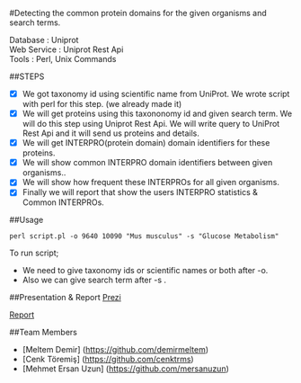#Detecting the common protein domains for the given organisms and search terms.

Database : Uniprot<br>
Web Service : Uniprot Rest Api<br>
Tools : Perl, Unix Commands<br>

##STEPS
- [x] We got taxonomy id using scientific name from UniProt. We wrote script with perl for this step. (we already made it)
- [x] We will get proteins using this taxononomy id and given search term. We will do this step using Uniprot Rest Api. We will write query to UniProt Rest Api and it will send us proteins and details.
- [x] We will get INTERPRO(protein domain) domain identifiers for these proteins.
- [x] We will show common INTERPRO domain identifiers between given organisms..
- [x] We will show how frequent these INTERPROs for all given organisms.
- [x] Finally we will report that  show the users INTERPRO statistics  & Common INTERPROs.

##Usage
```
perl script.pl -o 9640 10090 "Mus musculus" -s "Glucose Metabolism"
```
To run script;

 - We need to give taxonomy ids or scientific names or both after -o.
 - Also we can give search term after -s .


##Presentation & Report
[Prezi](http://prezi.com/2g3yosohp-_1/?utm_campaign=share&utm_medium=copy&rc=ex0share)

[Report]()

##Team Members 

  * [Meltem Demir] (https://github.com/demirmeltem)
  * [Cenk Töremiş] (https://github.com/cenktrms)
  * [Mehmet Ersan Uzun] (https://github.com/mersanuzun)
